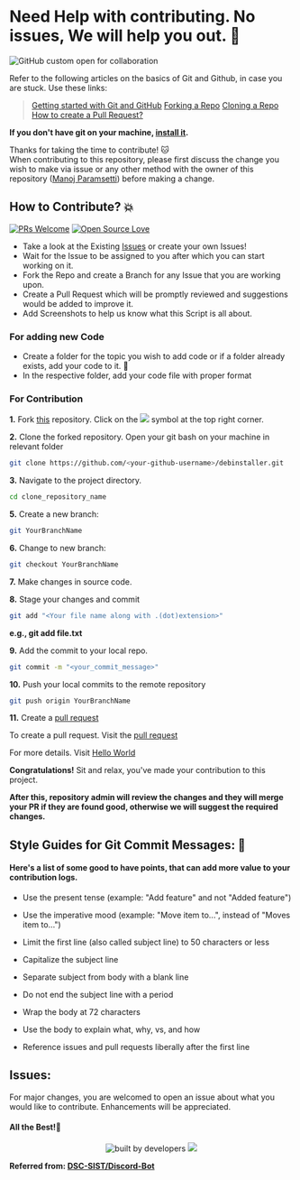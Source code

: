 # Need Help with contributing. No issues, We will help you out. 🙋

![GitHub custom open for collaboration](https://img.shields.io/badge/Open%20For-Collaboration-brightgreen?style=for-the-badge)

Refer to the following articles on the basics of Git and Github, in case you are stuck. Use these links:


> [Getting started with Git and GitHub](https://docs.github.com/en/free-pro-team@latest/github/getting-started-with-github)
> [Forking a Repo](https://help.github.com/en/github/getting-started-with-github/fork-a-repo)
> [Cloning a Repo](https://help.github.com/en/desktop/contributing-to-projects/creating-a-pull-request)
> [How to create a Pull Request?](https://opensource.com/article/19/7/create-pull-request-github)

**If you don't have git on your machine, [install it](https://git-scm.com/downloads).**

Thanks for taking the time to contribute! 🐱‍  
When contributing to this repository, please first discuss the change you wish to make via issue or any other method with the owner of this repository ([Manoj Paramsetti](https://www.linkedin.com/in/manoj-paramsetti/)) before making a change.

## How to Contribute? 💥

[![PRs Welcome](https://img.shields.io/badge/PRs-welcome-brightgreen.svg?style=flat-square)](http://makeapullrequest.com) [![Open Source Love](https://badges.frapsoft.com/os/v1/open-source.png?v=103)](https://github.com/ellerbrock/open-source-badges/)


- Take a look at the Existing [Issues](https://github.com/Manoj-Paramsetti/debinstaller/issues) or create your own Issues!
- Wait for the Issue to be assigned to you after which you can start working on it.
- Fork the Repo and create a Branch for any Issue that you are working upon.
- Create a Pull Request which will be promptly reviewed and suggestions would be added to improve it.
- Add Screenshots to help us know what this Script is all about.
### For adding new Code
                                  
- Create a folder for the topic you wish to add code or if a folder already exists, add your code to it. 📁  
- In the respective folder, add your code file with proper format 

### For Contribution

**1.** Fork [this](https://github.com/Manoj-Paramsetti/debinstaller) repository.
Click on the <a href="https://github.com/Manoj-Paramsetti/debinstaller"><img src="https://img.icons8.com/ios/24/000000/code-fork.png"></a> symbol at the top right corner.

**2.** Clone the forked repository.
Open your git bash on your machine in relevant folder

```bash
git clone https://github.com/<your-github-username>/debinstaller.git
```

**3.** Navigate to the project directory.

```bash
cd clone_repository_name
```
**5.** Create a new branch:
```bash
git YourBranchName
```
**6.** Change to new branch:
```bash
git checkout YourBranchName
```
**7.** Make changes in source code.

**8.** Stage your changes and commit

```bash
git add "<Your file name along with .(dot)extension>"
```
**e.g., git add file.txt**

**9.** Add the commit to your local repo.
```bash
git commit -m "<your_commit_message>"
```
**10.** Push your local commits to the remote repository
```bash
git push origin YourBranchName
```

**11.** Create a [pull request](https://help.github.com/en/github/collaborating-with-issues-and-pull-requests/creating-a-pull-request)

To create a pull request. Visit the [pull request](https://github.com/Manoj-Paramsetti/debinstaller/pulls)

For more details. Visit [Hello World](https://guides.github.com/activities/hello-world/)

**Congratulations!** Sit and relax, you've made your contribution to this project.

**After this, repository admin will review the changes and they will merge your PR if they are found good, otherwise we will suggest the required changes.**

## Style Guides for Git Commit Messages: 📖

#### Here's a list of some good to have points, that can add more value to your contribution logs.

* Use the present tense (example: "Add feature" and not "Added feature")

* Use the imperative mood (example: "Move item to...", instead of "Moves item to...")

* Limit the first line (also called subject line) to 50 characters or less

* Capitalize the subject line

* Separate subject from body with a blank line

* Do not end the subject line with a period

* Wrap the body at 72 characters

* Use the body to explain what, why, vs, and how

*  Reference issues and pull requests liberally after the first line

## Issues:
For major changes, you are welcomed to open an issue about what you would like to contribute. Enhancements will be appreciated.

#### All the Best!🥇

<p align = "center">

<img src="http://ForTheBadge.com/images/badges/built-by-developers.svg" alt="built by developers">
<img src = "https://forthebadge.com/images/badges/built-with-love.svg">

</p>

**Referred from: [DSC-SIST/Discord-Bot](https://github.com/DSC-SIST/Discord-Bot)**
